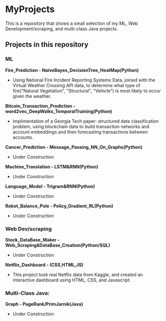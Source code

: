 # MyProjects

This is a repository that shows a small selection of my ML, Web Development/scraping, and multi-class Java projects.

## Projects in this repository

### ML

**Fire_Prediction - NaiveBayes_DecisionTree_HeatMap(Python)**

- Using National Fire Incident Reporting Systems Data, joined with the Virtual Weather Crossing API data, to determine what type of fire("Natural Vegetation", "Structural", "Vehicle") is most likely to occur given the weather.

**Bitcoin_Transaction_Prediction - word2vec_DeepWalks_TemporalTraining(Python)**

- Implimentation of a Georgia Tech paper: structured data classification problem, using blockchain data to build transaction networks and account embeddings and then forecasting transactions between accounts.

**Cancer_Prediction - Message_Passing_NN_On_Graphs(Python)**
- Under Construction

**Machine_Translation - LSTM&RNN(Python)**
- Under Construction

**Language_Model - Trigram&RNN(Python)**
- Under Construction

**Robot_Balance_Pole - Policy_Gradient_RL(Python)**
- Under Construction

### Web Dev/scraping

**Stock_DataBase_Maker - Web_Scraping&DataBase_Creation(Python/SQL)**
- Under Construction

**Netflix_Dashboard - (CSS,HTML,JS)**
- This project took real Netflix data from Kaggle, and created an interactive dashboard using HTML, CSS, and Javascript.

### Multi-Class Java:
**Graph - PageRank/PrimJarnik(Java)**
- Under Construction





